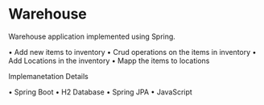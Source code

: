 # Warehouse
Warehouse application implemented using Spring.

  •	Add new items to inventory
  •	Crud operations on the items in inventory
  •	Add Locations in the inventory
  •	Mapp the items to locations

Implemanetation Details

  •	Spring Boot
  •	H2 Database
  •	Spring JPA
  •	JavaScript
  
